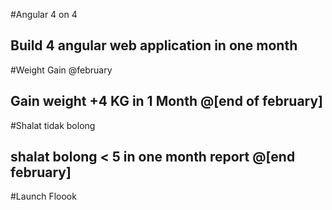 #Angular 4 on 4
## Build 4 angular web application in one month

#Weight Gain @february
## Gain weight +4 KG in 1 Month @[end of february]

#Shalat tidak bolong
## shalat bolong < 5 in one month report @[end february]

#Launch Floook